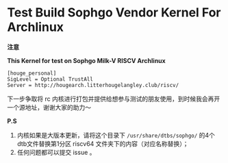 # Test Build Sophgo Vendor Kernel For Archlinux

**注意** 

**This Kernel for test on Sophgo Milk-V RISCV Archlinux**

````
[houge_personal]
SigLevel = Optional TrustAll
Server = http://hougearch.litterhougelangley.club/riscv/
````
下一步争取将 rc 内核进行打包并提供给想参与测试的朋友使用，到时候我会再开一个源地址，谢谢大家的助力～

**P.S**

1. 内核如果是大版本更新，请将这个目录下 `/usr/share/dtbs/sophgo/` 的4个dtb文件替换第1分区 riscv64 文件夹下的内容（对应名称替换）；
2. 任何问题都可以提交 issue 。